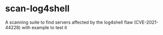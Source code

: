 # scan-log4shell
A scanning suite to find servers affected by the log4shell flaw (CVE-2021-44228) with example to test it
